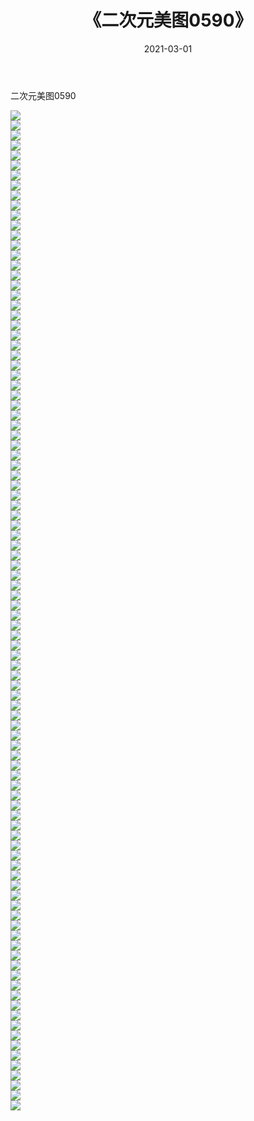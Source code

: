 ﻿---
layout: post
title:  《二次元美图0590》
date:   2021-03-01
img: http://imgx.orgx.ga/二次元/2021/二次元美图0590/000.jpg
categories: [美女, 清纯, 唯美]
---

二次元美图0590

 ![](http://imgx.orgx.ga/二次元/2021/二次元美图0590/001.png) <br>![](http://imgx.orgx.ga/二次元/2021/二次元美图0590/002.png) <br>![](http://imgx.orgx.ga/二次元/2021/二次元美图0590/003.png) <br>![](http://imgx.orgx.ga/二次元/2021/二次元美图0590/004.png) <br>![](http://imgx.orgx.ga/二次元/2021/二次元美图0590/005.png) <br>![](http://imgx.orgx.ga/二次元/2021/二次元美图0590/006.png) <br>![](http://imgx.orgx.ga/二次元/2021/二次元美图0590/007.png) <br>![](http://imgx.orgx.ga/二次元/2021/二次元美图0590/008.png) <br>![](http://imgx.orgx.ga/二次元/2021/二次元美图0590/009.png) <br>![](http://imgx.orgx.ga/二次元/2021/二次元美图0590/010.png) <br>![](http://imgx.orgx.ga/二次元/2021/二次元美图0590/011.png) <br>![](http://imgx.orgx.ga/二次元/2021/二次元美图0590/012.png) <br>![](http://imgx.orgx.ga/二次元/2021/二次元美图0590/013.png) <br>![](http://imgx.orgx.ga/二次元/2021/二次元美图0590/014.png) <br>![](http://imgx.orgx.ga/二次元/2021/二次元美图0590/015.png) <br>![](http://imgx.orgx.ga/二次元/2021/二次元美图0590/016.png) <br>![](http://imgx.orgx.ga/二次元/2021/二次元美图0590/017.png) <br>![](http://imgx.orgx.ga/二次元/2021/二次元美图0590/018.png) <br>![](http://imgx.orgx.ga/二次元/2021/二次元美图0590/019.png) <br>![](http://imgx.orgx.ga/二次元/2021/二次元美图0590/020.png) <br>![](http://imgx.orgx.ga/二次元/2021/二次元美图0590/021.png) <br>![](http://imgx.orgx.ga/二次元/2021/二次元美图0590/022.png) <br>![](http://imgx.orgx.ga/二次元/2021/二次元美图0590/023.png) <br>![](http://imgx.orgx.ga/二次元/2021/二次元美图0590/024.png) <br>![](http://imgx.orgx.ga/二次元/2021/二次元美图0590/025.png) <br>![](http://imgx.orgx.ga/二次元/2021/二次元美图0590/026.png) <br>![](http://imgx.orgx.ga/二次元/2021/二次元美图0590/027.png) <br>![](http://imgx.orgx.ga/二次元/2021/二次元美图0590/028.png) <br>![](http://imgx.orgx.ga/二次元/2021/二次元美图0590/029.png) <br>![](http://imgx.orgx.ga/二次元/2021/二次元美图0590/030.png) <br>![](http://imgx.orgx.ga/二次元/2021/二次元美图0590/031.png) <br>![](http://imgx.orgx.ga/二次元/2021/二次元美图0590/032.png) <br>![](http://imgx.orgx.ga/二次元/2021/二次元美图0590/033.png) <br>![](http://imgx.orgx.ga/二次元/2021/二次元美图0590/034.png) <br>![](http://imgx.orgx.ga/二次元/2021/二次元美图0590/035.png) <br>![](http://imgx.orgx.ga/二次元/2021/二次元美图0590/036.png) <br>![](http://imgx.orgx.ga/二次元/2021/二次元美图0590/037.png) <br>![](http://imgx.orgx.ga/二次元/2021/二次元美图0590/038.png) <br>![](http://imgx.orgx.ga/二次元/2021/二次元美图0590/039.png) <br>![](http://imgx.orgx.ga/二次元/2021/二次元美图0590/040.png) <br>![](http://imgx.orgx.ga/二次元/2021/二次元美图0590/041.png) <br>![](http://imgx.orgx.ga/二次元/2021/二次元美图0590/042.png) <br>![](http://imgx.orgx.ga/二次元/2021/二次元美图0590/043.png) <br>![](http://imgx.orgx.ga/二次元/2021/二次元美图0590/044.png) <br>![](http://imgx.orgx.ga/二次元/2021/二次元美图0590/045.png) <br>![](http://imgx.orgx.ga/二次元/2021/二次元美图0590/046.png) <br>![](http://imgx.orgx.ga/二次元/2021/二次元美图0590/047.png) <br>![](http://imgx.orgx.ga/二次元/2021/二次元美图0590/048.png) <br>![](http://imgx.orgx.ga/二次元/2021/二次元美图0590/049.png) <br>![](http://imgx.orgx.ga/二次元/2021/二次元美图0590/050.png) <br>![](http://imgx.orgx.ga/二次元/2021/二次元美图0590/051.png) <br>![](http://imgx.orgx.ga/二次元/2021/二次元美图0590/052.png) <br>![](http://imgx.orgx.ga/二次元/2021/二次元美图0590/053.png) <br>![](http://imgx.orgx.ga/二次元/2021/二次元美图0590/054.png) <br>![](http://imgx.orgx.ga/二次元/2021/二次元美图0590/055.png) <br>![](http://imgx.orgx.ga/二次元/2021/二次元美图0590/056.png) <br>![](http://imgx.orgx.ga/二次元/2021/二次元美图0590/057.png) <br>![](http://imgx.orgx.ga/二次元/2021/二次元美图0590/058.png) <br>![](http://imgx.orgx.ga/二次元/2021/二次元美图0590/059.png) <br>![](http://imgx.orgx.ga/二次元/2021/二次元美图0590/060.png) <br>![](http://imgx.orgx.ga/二次元/2021/二次元美图0590/061.png) <br>![](http://imgx.orgx.ga/二次元/2021/二次元美图0590/062.png) <br>![](http://imgx.orgx.ga/二次元/2021/二次元美图0590/063.png) <br>![](http://imgx.orgx.ga/二次元/2021/二次元美图0590/064.png) <br>![](http://imgx.orgx.ga/二次元/2021/二次元美图0590/065.png) <br>![](http://imgx.orgx.ga/二次元/2021/二次元美图0590/066.png) <br>![](http://imgx.orgx.ga/二次元/2021/二次元美图0590/067.png) <br>![](http://imgx.orgx.ga/二次元/2021/二次元美图0590/068.png) <br>![](http://imgx.orgx.ga/二次元/2021/二次元美图0590/069.png) <br>![](http://imgx.orgx.ga/二次元/2021/二次元美图0590/070.png) <br>![](http://imgx.orgx.ga/二次元/2021/二次元美图0590/071.png) <br>![](http://imgx.orgx.ga/二次元/2021/二次元美图0590/072.png) <br>![](http://imgx.orgx.ga/二次元/2021/二次元美图0590/073.png) <br>![](http://imgx.orgx.ga/二次元/2021/二次元美图0590/074.png) <br>![](http://imgx.orgx.ga/二次元/2021/二次元美图0590/075.png) <br>![](http://imgx.orgx.ga/二次元/2021/二次元美图0590/076.png) <br>![](http://imgx.orgx.ga/二次元/2021/二次元美图0590/077.png) <br>![](http://imgx.orgx.ga/二次元/2021/二次元美图0590/078.png) <br>![](http://imgx.orgx.ga/二次元/2021/二次元美图0590/079.png) <br>![](http://imgx.orgx.ga/二次元/2021/二次元美图0590/080.png) <br>![](http://imgx.orgx.ga/二次元/2021/二次元美图0590/081.png) <br>![](http://imgx.orgx.ga/二次元/2021/二次元美图0590/082.png) <br>![](http://imgx.orgx.ga/二次元/2021/二次元美图0590/083.png) <br>![](http://imgx.orgx.ga/二次元/2021/二次元美图0590/084.png) <br>![](http://imgx.orgx.ga/二次元/2021/二次元美图0590/085.png) <br>![](http://imgx.orgx.ga/二次元/2021/二次元美图0590/086.png) <br>![](http://imgx.orgx.ga/二次元/2021/二次元美图0590/087.png) <br>![](http://imgx.orgx.ga/二次元/2021/二次元美图0590/088.png) <br>![](http://imgx.orgx.ga/二次元/2021/二次元美图0590/089.png) <br>![](http://imgx.orgx.ga/二次元/2021/二次元美图0590/090.png) <br>![](http://imgx.orgx.ga/二次元/2021/二次元美图0590/091.png) <br>![](http://imgx.orgx.ga/二次元/2021/二次元美图0590/092.png) <br>![](http://imgx.orgx.ga/二次元/2021/二次元美图0590/093.png) <br>![](http://imgx.orgx.ga/二次元/2021/二次元美图0590/094.png) <br>![](http://imgx.orgx.ga/二次元/2021/二次元美图0590/095.png) <br>![](http://imgx.orgx.ga/二次元/2021/二次元美图0590/096.png) <br>![](http://imgx.orgx.ga/二次元/2021/二次元美图0590/097.png) <br>![](http://imgx.orgx.ga/二次元/2021/二次元美图0590/098.png) <br>![](http://imgx.orgx.ga/二次元/2021/二次元美图0590/099.png) <br>![](http://imgx.orgx.ga/二次元/2021/二次元美图0590/100.png) <br>